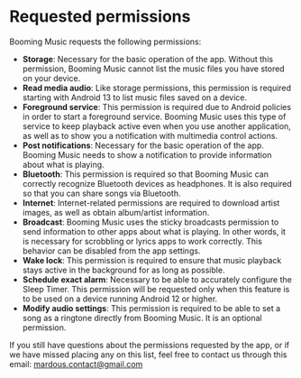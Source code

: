# Requested permissions

Booming Music requests the following permissions:

 - **Storage**: Necessary for the basic operation of the app. Without this permission, Booming Music cannot list the music files you have stored on your device.
 - **Read media audio**: Like storage permissions, this permission is required starting with Android 13 to list music files saved on a device.
 - **Foreground service**: This permission is required due to Android policies in order to start a foreground service. Booming Music uses this type of service to keep playback active even when you use another application, as well as to show you a notification with multimedia control actions.
 - **Post notifications**: Necessary for the basic operation of the app. Booming Music needs to show a notification to provide information about what is playing.
 - **Bluetooth**: This permission is required so that Booming Music can correctly recognize Bluetooth devices as headphones. It is also required so that you can share songs via Bluetooth.
 - **Internet**: Internet-related permissions are required to download artist images, as well as obtain album/artist information.
 - **Broadcast**: Booming Music uses the sticky broadcasts permission to send information to other apps about what is playing. In other words, it is necessary for scrobbling or lyrics apps to work correctly. This behavior can be disabled from the app settings.
 - **Wake lock**: This permission is required to ensure that music playback stays active in the background for as long as possible.
 - **Schedule exact alarm**: Necessary to be able to accurately configure the Sleep Timer. This permission will be requested only when this feature is to be used on a device running Android 12 or higher.
 - **Modify audio settings**: This permission is required to be able to set a song as a ringtone directly from Booming Music. It is an optional permission.

If you still have questions about the permissions requested by the app, or if we have missed placing any on this list, feel free to contact us through this email: mardous.contact@gmail.com